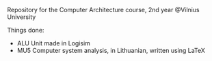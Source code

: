 Repository for the Computer Architecture course, 2nd year @Vilnius University

Things done:
* ALU Unit made in Logisim
* MU5 Computer system analysis, in Lithuanian, written using LaTeX

